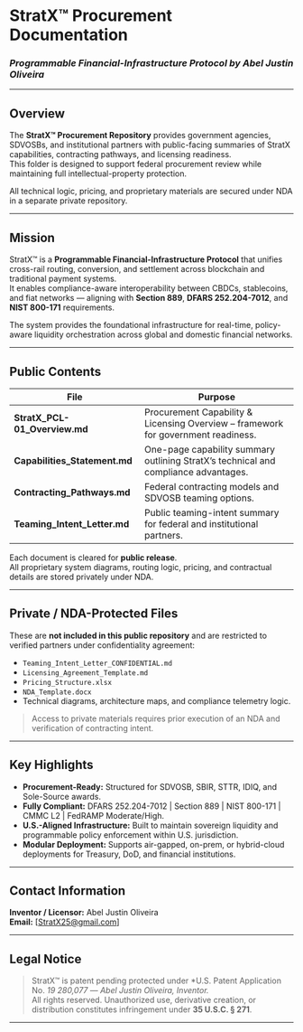 # **StratX™ Procurement Documentation**
### *Programmable Financial-Infrastructure Protocol by Abel Justin Oliveira*

---

## **Overview**
The **StratX™ Procurement Repository** provides government agencies, SDVOSBs, and institutional partners with public-facing summaries of StratX capabilities, contracting pathways, and licensing readiness.  
This folder is designed to support federal procurement review while maintaining full intellectual-property protection.

All technical logic, pricing, and proprietary materials are secured under NDA in a separate private repository.

---

## **Mission**
StratX™ is a **Programmable Financial-Infrastructure Protocol** that unifies cross-rail routing, conversion, and settlement across blockchain and traditional payment systems.  
It enables compliance-aware interoperability between CBDCs, stablecoins, and fiat networks — aligning with **Section 889**, **DFARS 252.204-7012**, and **NIST 800-171** requirements.

The system provides the foundational infrastructure for real-time, policy-aware liquidity orchestration across global and domestic financial networks.

---

## **Public Contents**
| File | Purpose |
|------|----------|
| **StratX_PCL-01_Overview.md** | Procurement Capability & Licensing Overview – framework for government readiness. |
| **Capabilities_Statement.md** | One-page capability summary outlining StratX’s technical and compliance advantages. |
| **Contracting_Pathways.md** | Federal contracting models and SDVOSB teaming options. |
| **Teaming_Intent_Letter.md** | Public teaming-intent summary for federal and institutional partners. |

Each document is cleared for **public release**.  
All proprietary system diagrams, routing logic, pricing, and contractual details are stored privately under NDA.

---

## **Private / NDA-Protected Files**
These are **not included in this public repository** and are restricted to verified partners under confidentiality agreement:

- `Teaming_Intent_Letter_CONFIDENTIAL.md`  
- `Licensing_Agreement_Template.md`  
- `Pricing_Structure.xlsx`  
- `NDA_Template.docx`  
- Technical diagrams, architecture maps, and compliance telemetry logic.  

> Access to private materials requires prior execution of an NDA and verification of contracting intent.

---

## **Key Highlights**
- **Procurement-Ready:** Structured for SDVOSB, SBIR, STTR, IDIQ, and Sole-Source awards.  
- **Fully Compliant:** DFARS 252.204-7012 | Section 889 | NIST 800-171 | CMMC L2 | FedRAMP Moderate/High.  
- **U.S.-Aligned Infrastructure:** Built to maintain sovereign liquidity and programmable policy enforcement within U.S. jurisdiction.  
- **Modular Deployment:** Supports air-gapped, on-prem, or hybrid-cloud deployments for Treasury, DoD, and financial institutions.  

---

## **Contact Information**
**Inventor / Licensor:** Abel Justin Oliveira  
**Email:** [StratX25@gmail.com]  

---

## **Legal Notice**
> StratX™ is patent pending protected under *U.S. Patent Application No. *19 280,077* — *Abel Justin Oliveira, Inventor.*  
> All rights reserved. Unauthorized use, derivative creation, or distribution constitutes infringement under **35 U.S.C. § 271**.

---
